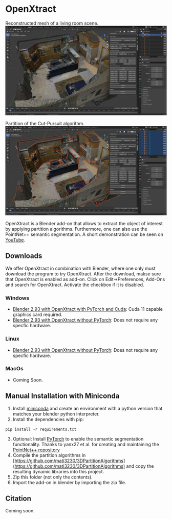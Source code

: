 # OpenXtract

Reconstructed mesh of a living room scene.
<a href="https://youtu.be/vklkLWeQSwg">
<img src="./figures/input.png" alt="Reconstructed mesh of a living room scene." title="image Title" width="800"/>
</a>
    
Partition of the Cut-Pursuit algorithm.
<a href="https://youtu.be/vklkLWeQSwg">
<img src="./figures/output_cp.png" alt="Partition of the Cut-Pursuit algorithm." title="image Title" width="800"/>
</a>

OpenXtract is a Blender add-on that allows to extract the object of interest by applying partition algorithms. Furthermore, one can also use the PointNet++ semantic segmentation. A short demonstration can be seen on [YouTube](https://youtu.be/vklkLWeQSwg).

## Downloads

We offer OpenXtract in combination with Blender, where one only must download the program to try OpenXtract. After the download, makse sure that OpenXtract is enabled as add-on. Click on Edit->Preferences, Add-Ons and search for OpenXtract. Activate the checkbox if it is disabled.  

### Windows

* [Blender 2.93 with OpenXtract with PyTorch and Cuda](https://nextcloud.mirevi.medien.hs-duesseldorf.de/s/HcNYY4P7Ybyp6Rw): Cuda 11 capable graphics card required. 
* [Blender 2.93 with OpenXtract without PyTorch](https://nextcloud.mirevi.medien.hs-duesseldorf.de/s/TtQ2ky6MWPPgE3m): Does not require any specfic hardware. 

### Linux

* [Blender 2.93 with OpenXtract without PyTorch](https://nextcloud.mirevi.medien.hs-duesseldorf.de/s/zkBKppRZjAM8GiC): Does not require any specfic hardware. 

### MacOs

* Coming Soon.

## Manual Installation with Miniconda

1. Install [miniconda](https://docs.conda.io/en/latest/miniconda.html) and create an environment with a python version that matches your blender python interpreter.
2. Install the dependencies with pip:
```
pip install -r requirements.txt
```
3. Optional: Install [PyTorch](https://pytorch.org) to enable the semantic segmentation functionality. Thanks to yanx27 et al. for creating and maintaining the [PointNet++ repository](https://github.com/yanx27/Pointnet_Pointnet2_pytorch)
4. Compile the partition algorithms in [https://github.com/mati3230/3DPartitionAlgorithms](https://github.com/mati3230/3DPartitionAlgorithms) and copy the resulting dynamic libraries into this project.
4. Zip this folder (not only the contents).
5. Import the add-on in blender by importing the zip file. 

## Citation

Coming soon.
